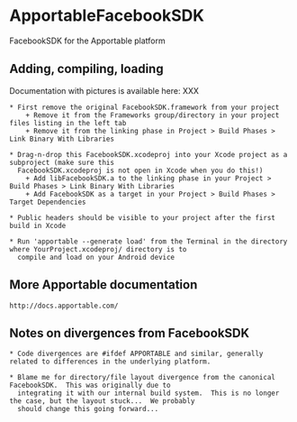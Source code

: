 ApportableFacebookSDK
=====================

FacebookSDK for the Apportable platform

Adding, compiling, loading
--------------------------

Documentation with pictures is available here: XXX

    * First remove the original FacebookSDK.framework from your project
        + Remove it from the Frameworks group/directory in your project files listing in the left tab
        + Remove it from the linking phase in Project > Build Phases > Link Binary With Libraries

    * Drag-n-drop this FacebookSDK.xcodeproj into your Xcode project as a subproject (make sure this
      FacebookSDK.xcodeproj is not open in Xcode when you do this!)
        + Add libFacebookSDK.a to the linking phase in your Project > Build Phases > Link Binary With Libraries
        + Add FacebookSDK as a target in your Project > Build Phases > Target Dependencies

    * Public headers should be visible to your project after the first build in Xcode

    * Run 'apportable --generate load' from the Terminal in the directory where YourProject.xcodeproj/ directory is to
      compile and load on your Android device

More Apportable documentation
-----------------------------

    http://docs.apportable.com/

Notes on divergences from FacebookSDK
-------------------------------------

    * Code divergences are #ifdef APPORTABLE and similar, generally related to differences in the underlying platform.

    * Blame me for directory/file layout divergence from the canonical FacebookSDK.  This was originally due to
      integrating it with our internal build system.  This is no longer the case, but the layout stuck...  We probably
      should change this going forward...

